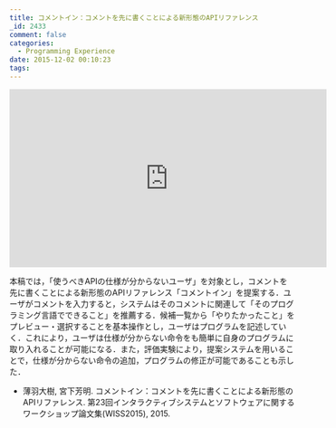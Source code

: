```yaml
---
title: コメントイン：コメントを先に書くことによる新形態のAPIリファレンス
_id: 2433
comment: false
categories:
  - Programming Experience
date: 2015-12-02 00:10:23
tags:
---
```



<iframe width="560" height="315" src="https://www.youtube.com/embed/wnXBYoBeNv4" frameborder="0" allowfullscreen></iframe>


<!--more-->
本稿では，「使うべきAPIの仕様が分からないユーザ」を対象とし，コメントを先に書くことによる新形態のAPIリファレンス「コメントイン」を提案する．ユーザがコメントを入力すると，システムはそのコメントに関連して「そのプログラミング言語でできること」を推薦する．候補一覧から「やりたかったこと」をプレビュー・選択することを基本操作とし，ユーザはプログラムを記述していく．これにより，ユーザは仕様が分からない命令をも簡単に自身のプログラムに取り入れることが可能になる．また，評価実験により，提案システムを用いることで，仕様が分からない命令の追加，プログラムの修正が可能であることも示した．

*   薄羽大樹, 宮下芳明. コメントイン：コメントを先に書くことによる新形態のAPIリファレンス. 第23回インタラクティブシステムとソフトウェアに関するワークショップ論文集(WI­SS2015), 2015.
